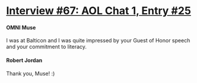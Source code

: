 # [Interview #67: AOL Chat 1, Entry #25](https://www.theoryland.com/intvmain.php?i=67#25)

#### OMNI Muse

I was at Balticon and I was quite impressed by your Guest of Honor speech and your commitment to literacy.

#### Robert Jordan

Thank you, Muse! :)

